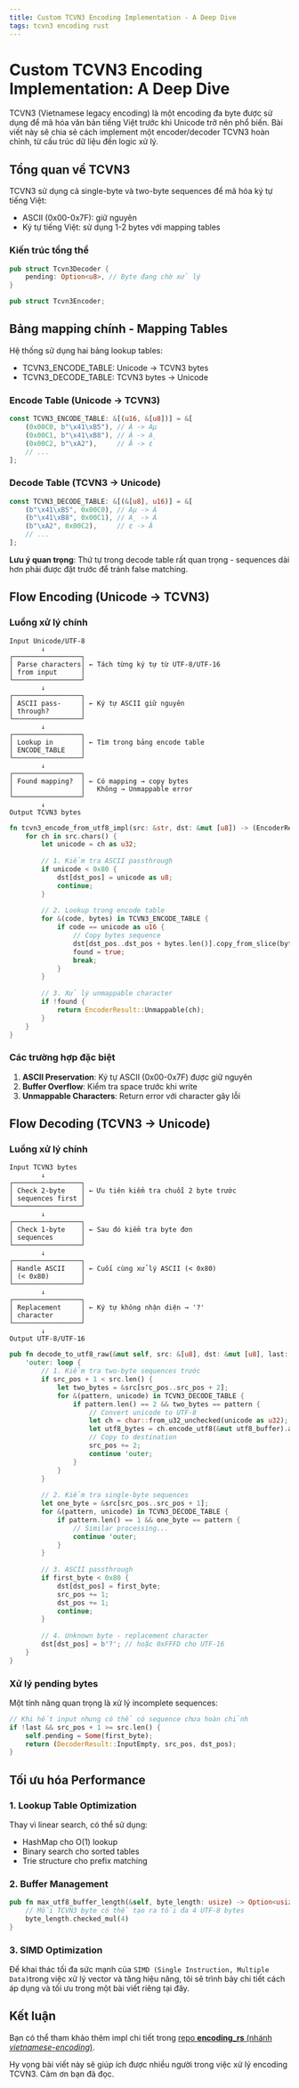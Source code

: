 ```yaml
---
title: Custom TCVN3 Encoding Implementation - A Deep Dive
tags: tcvn3 encoding rust
---
```


# Custom TCVN3 Encoding Implementation: A Deep Dive

TCVN3 (Vietnamese legacy encoding) là một encoding đa byte được sử dụng để mã hóa văn bản tiếng Việt trước khi Unicode trở nên phổ biến. Bài viết này sẽ chia sẻ cách implement một encoder/decoder TCVN3 hoàn chỉnh, từ cấu trúc dữ liệu đến logic xử lý.

## Tổng quan về TCVN3

TCVN3 sử dụng cả single-byte và two-byte sequences để mã hóa ký tự tiếng Việt:
- ASCII (0x00-0x7F): giữ nguyên
- Ký tự tiếng Việt: sử dụng 1-2 bytes với mapping tables

### Kiến trúc tổng thể

```rust
pub struct Tcvn3Decoder {
    pending: Option<u8>, // Byte đang chờ xử lý
}

pub struct Tcvn3Encoder;
```

## Bảng mapping chính - Mapping Tables

Hệ thống sử dụng hai bảng lookup tables:
- TCVN3_ENCODE_TABLE: Unicode → TCVN3 bytes
- TCVN3_DECODE_TABLE: TCVN3 bytes → Unicode

### Encode Table (Unicode → TCVN3)
```rust
const TCVN3_ENCODE_TABLE: &[(u16, &[u8])] = &[
    (0x00C0, b"\x41\xB5"), // À -> Aµ
    (0x00C1, b"\x41\xB8"), // Á -> A¸
    (0x00C2, b"\xA2"),     // Â -> ¢
    // ...
];
```

### Decode Table (TCVN3 → Unicode)
```rust
const TCVN3_DECODE_TABLE: &[(&[u8], u16)] = &[
    (b"\x41\xB5", 0x00C0), // Aµ -> À
    (b"\x41\xB8", 0x00C1), // A¸ -> Á
    (b"\xA2", 0x00C2),     // ¢ -> Â
    // ...
];
```

**Lưu ý quan trọng**: Thứ tự trong decode table rất quan trọng - sequences dài hơn phải được đặt trước để tránh false matching.

## Flow Encoding (Unicode → TCVN3)

### Luồng xử lý chính

```mermaid
Input Unicode/UTF-8
        ↓
┌─────────────────┐
│ Parse characters│ ← Tách từng ký tự từ UTF-8/UTF-16
│ from input      │
└─────────────────┘
        ↓
┌─────────────────┐
│ ASCII pass-     │ ← Ký tự ASCII giữ nguyên
│ through?        │
└─────────────────┘
        ↓
┌─────────────────┐
│ Lookup in       │ ← Tìm trong bảng encode table
│ ENCODE_TABLE    │
└─────────────────┘
        ↓
┌─────────────────┐
│ Found mapping?  │ ← Có mapping → copy bytes
│                 │   Không → Unmappable error
└─────────────────┘
        ↓
Output TCVN3 bytes
```

```rust
fn tcvn3_encode_from_utf8_impl(src: &str, dst: &mut [u8]) -> (EncoderResult, usize, usize) {
    for ch in src.chars() {
        let unicode = ch as u32;
        
        // 1. Kiểm tra ASCII passthrough
        if unicode < 0x80 {
            dst[dst_pos] = unicode as u8;
            continue;
        }
        
        // 2. Lookup trong encode table
        for &(code, bytes) in TCVN3_ENCODE_TABLE {
            if code == unicode as u16 {
                // Copy bytes sequence
                dst[dst_pos..dst_pos + bytes.len()].copy_from_slice(bytes);
                found = true;
                break;
            }
        }
        
        // 3. Xử lý unmappable character
        if !found {
            return EncoderResult::Unmappable(ch);
        }
    }
}
```

### Các trường hợp đặc biệt

1. **ASCII Preservation**: Ký tự ASCII (0x00-0x7F) được giữ nguyên
2. **Buffer Overflow**: Kiểm tra space trước khi write
3. **Unmappable Characters**: Return error với character gây lỗi

## Flow Decoding (TCVN3 → Unicode)

### Luồng xử lý chính

```mermaid
Input TCVN3 bytes
        ↓
┌─────────────────┐
│ Check 2-byte    │ ← Ưu tiên kiểm tra chuỗi 2 byte trước
│ sequences first │
└─────────────────┘
        ↓
┌─────────────────┐
│ Check 1-byte    │ ← Sau đó kiểm tra byte đơn
│ sequences       │
└─────────────────┘
        ↓
┌─────────────────┐
│ Handle ASCII    │ ← Cuối cùng xử lý ASCII (< 0x80)
│ (< 0x80)        │
└─────────────────┘
        ↓
┌─────────────────┐
│ Replacement     │ ← Ký tự không nhận diện → '?'
│ character       │
└─────────────────┘
        ↓
Output UTF-8/UTF-16
```

```rust
pub fn decode_to_utf8_raw(&mut self, src: &[u8], dst: &mut [u8], last: bool) -> (DecoderResult, usize, usize) {
    'outer: loop {
        // 1. Kiểm tra two-byte sequences trước
        if src_pos + 1 < src.len() {
            let two_bytes = &src[src_pos..src_pos + 2];
            for &(pattern, unicode) in TCVN3_DECODE_TABLE {
                if pattern.len() == 2 && two_bytes == pattern {
                    // Convert unicode to UTF-8
                    let ch = char::from_u32_unchecked(unicode as u32);
                    let utf8_bytes = ch.encode_utf8(&mut utf8_buffer).as_bytes();
                    // Copy to destination
                    src_pos += 2;
                    continue 'outer;
                }
            }
        }
        
        // 2. Kiểm tra single-byte sequences
        let one_byte = &src[src_pos..src_pos + 1];
        for &(pattern, unicode) in TCVN3_DECODE_TABLE {
            if pattern.len() == 1 && one_byte == pattern {
                // Similar processing...
                continue 'outer;
            }
        }
        
        // 3. ASCII passthrough
        if first_byte < 0x80 {
            dst[dst_pos] = first_byte;
            src_pos += 1;
            dst_pos += 1;
            continue;
        }
        
        // 4. Unknown byte - replacement character
        dst[dst_pos] = b'?'; // hoặc 0xFFFD cho UTF-16
    }
}
```

### Xử lý pending bytes

Một tính năng quan trọng là xử lý incomplete sequences:

```rust
// Khi hết input nhưng có thể có sequence chưa hoàn chỉnh
if !last && src_pos + 1 >= src.len() {
    self.pending = Some(first_byte);
    return (DecoderResult::InputEmpty, src_pos, dst_pos);
}
```

## Tối ưu hóa Performance

### 1. Lookup Table Optimization
Thay vì linear search, có thể sử dụng:
- HashMap cho O(1) lookup
- Binary search cho sorted tables
- Trie structure cho prefix matching

### 2. Buffer Management
```rust
pub fn max_utf8_buffer_length(&self, byte_length: usize) -> Option<usize> {
    // Mỗi TCVN3 byte có thể tạo ra tối đa 4 UTF-8 bytes
    byte_length.checked_mul(4)
}
```

### 3. SIMD Optimization
Để khai thác tối đa sức mạnh của `SIMD (Single Instruction, Multiple Data)`trong việc xử lý vector và tăng hiệu năng, tôi sẽ trình bày chi tiết cách áp dụng và tối ưu trong một bài viết riêng tại đây.


## Kết luận
Bạn có thể tham khảo thêm impl chi tiết trong [repo **encoding\_rs** (nhánh *vietnamese-encoding*)](https://github.com/tuanha1305/encoding_rs/tree/vietnamese-encoding).

Hy vọng bài viết này sẽ giúp ích được nhiều người trong việc xử lý encoding TCVN3. Cảm ơn bạn đã đọc.


